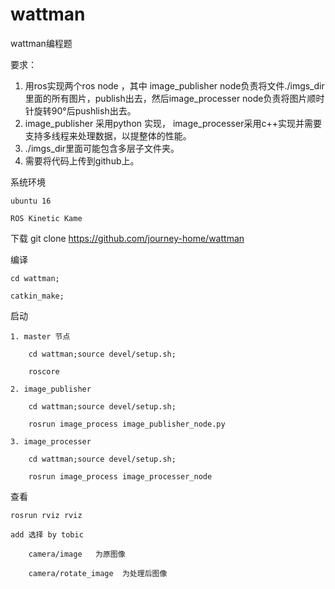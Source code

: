 # wattman
wattman编程题

要求：
1. 用ros实现两个ros node ，其中 image_publisher node负责将文件./imgs_dir里面的所有图片，publish出去，然后image_processer node负责将图片顺时针旋转90°后pushlish出去。
2. image_publisher 采用python 实现， image_processer采用c++实现并需要支持多线程来处理数据，以提整体的性能。
3. ./imgs_dir里面可能包含多层子文件夹。
4. 需要将代码上传到github上。

系统环境

    ubuntu 16 

    ROS Kinetic Kame
    
下载
    git clone https://github.com/journey-home/wattman

编译

    cd wattman;
    
    catkin_make;

启动

    1. master 节点

        cd wattman;source devel/setup.sh;

        roscore 

    2. image_publisher

        cd wattman;source devel/setup.sh;

        rosrun image_process image_publisher_node.py 

    3. image_processer

        cd wattman;source devel/setup.sh;

        rosrun image_process image_processer_node

查看

    rosrun rviz rviz 

    add 选择 by tobic

        camera/image   为原图像

        camera/rotate_image  为处理后图像
